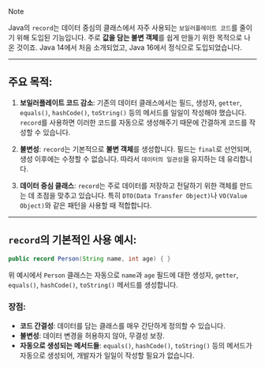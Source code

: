 
>[!note]
>Java의 `record`는 데이터 중심의 클래스에서 자주 사용되는 `보일러플레이트 코드`를 줄이기 위해 도입된 기능입니다. 주로 **값을 담는 불변 객체**를 쉽게 만들기 위한 목적으로 나온 것이죠. Java 14에서 처음 소개되었고, Java 16에서 정식으로 도입되었습니다.

---
## 주요 목적:

1. **보일러플레이트 코드 감소**: 기존의 데이터 클래스에서는 필드, 생성자, `getter`, `equals()`, `hashCode()`, `toString()` 등의 메서드를 일일이 작성해야 했습니다. `record`를 사용하면 이러한 코드를 자동으로 생성해주기 때문에 간결하게 코드를 작성할 수 있습니다.
    
2. **불변성**: `record`는 기본적으로 **불변 객체**를 생성합니다. 필드는 `final`로 선언되며, 생성 이후에는 수정할 수 없습니다. 따라서 `데이터의 일관성`을 유지하는 데 유리합니다.
    
3. **데이터 중심 클래스**: `record`는 주로 데이터를 저장하고 전달하기 위한 객체를 만드는 데 초점을 맞추고 있습니다. 특히 `DTO(Data Transfer Object)`나 `VO(Value Object)`와 같은 패턴을 사용할 때 적합합니다.

---

## `record`의 기본적인 사용 예시:

```java
public record Person(String name, int age) { }
```

위 예시에서 `Person` 클래스는 자동으로 `name`과 `age` 필드에 대한 생성자, `getter`, `equals()`, `hashCode()`, `toString()` 메서드를 생성합니다.

### 장점:

- **코드 간결성**: 데이터를 담는 클래스를 매우 간단하게 정의할 수 있습니다.
- **불변성**: 데이터 변경을 허용하지 않아, 무결성 보장.
- **자동으로 생성되는 메서드들**: `equals()`, `hashCode()`, `toString()` 등의 메서드가 자동으로 생성되어, 개발자가 일일이 작성할 필요가 없습니다.
